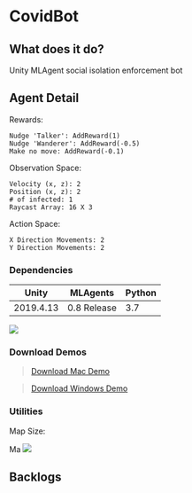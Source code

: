 # CovidBot



## What does it do? 
Unity MLAgent social isolation enforcement bot

## Agent Detail 
Rewards: 
```
Nudge 'Talker': AddReward(1)
Nudge 'Wanderer': AddReward(-0.5) 
Make no move: AddReward(-0.1)
```

Observation Space: 
```
Velocity (x, z): 2
Position (x, z): 2
# of infected: 1
Raycast Array: 16 X 3
```

Action Space: 
```
X Direction Movements: 2
Y Direction Movements: 2
```

### Dependencies 
| Unity  | MLAgents | Python |
| ------------- | ------------- | -----------|
|2019.4.13| 0.8 Release  | 3.7  |


 ![](playermode.gif)

### Download Demos


> [Download Mac Demo](https://drive.google.com/drive/my-drive)

> [Download Windows Demo](https://drive.google.com/drive/my-drive)




### Utilities
Map Size: 

Ma
 ![](utilities.gif)




## Backlogs


